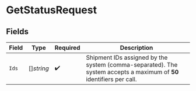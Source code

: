 # GetStatusRequest


## Fields

| Field                                                                                                               | Type                                                                                                                | Required                                                                                                            | Description                                                                                                         |
| ------------------------------------------------------------------------------------------------------------------- | ------------------------------------------------------------------------------------------------------------------- | ------------------------------------------------------------------------------------------------------------------- | ------------------------------------------------------------------------------------------------------------------- |
| `Ids`                                                                                                               | []*string*                                                                                                          | :heavy_check_mark:                                                                                                  | Shipment IDs assigned by the system (comma-separated). The system accepts a maximum of **50** identifiers per call. |